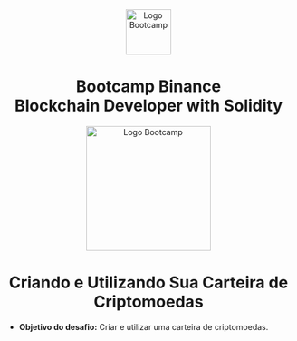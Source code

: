 <div align="center">
<img src="https://hermes.digitalinnovation.one/assets/diome/logo-full.svg" alt="Logo Bootcamp" width="80">
<h1>Bootcamp Binance<br> Blockchain Developer with Solidity</h1>
<img src="https://hermes.dio.me/tracks/2703d237-34d5-4f9a-abd3-63322d3b2789.png" alt="Logo Bootcamp" width="220">
</div>

 <h1 align="center"> Criando e Utilizando Sua Carteira de Criptomoedas </h1>

 - **Objetivo do desafio:** Criar e utilizar uma carteira de criptomoedas.

